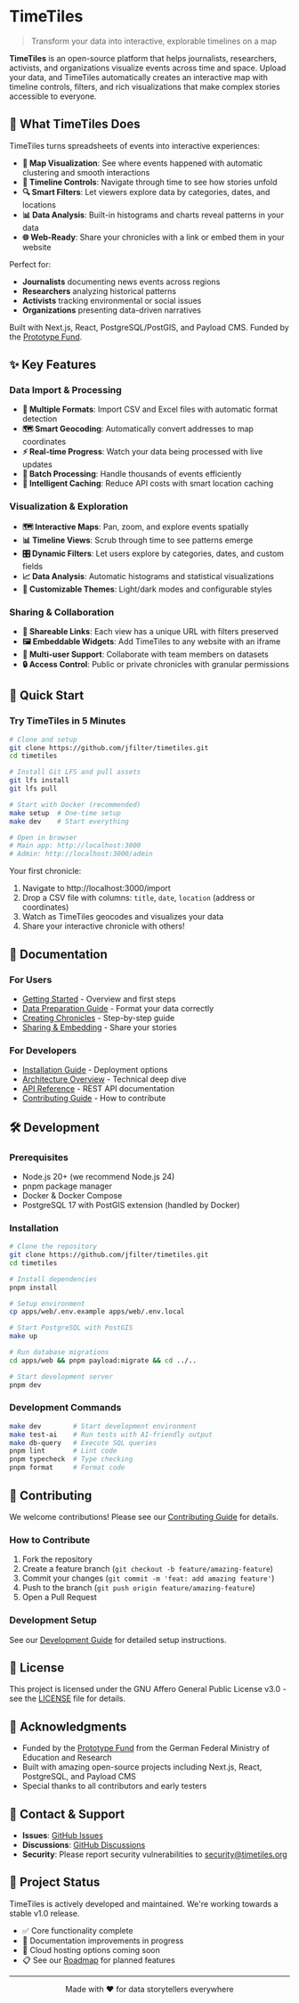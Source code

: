 # TimeTiles

> Transform your data into interactive, explorable timelines on a map

**TimeTiles** is an open-source platform that helps journalists, researchers, activists, and organizations visualize events across time and space. Upload your data, and TimeTiles automatically creates an interactive map with timeline controls, filters, and rich visualizations that make complex stories accessible to everyone.

## 🎯 What TimeTiles Does

TimeTiles turns spreadsheets of events into interactive experiences:

- **📍 Map Visualization**: See where events happened with automatic clustering and smooth interactions
- **📅 Timeline Controls**: Navigate through time to see how stories unfold
- **🔍 Smart Filters**: Let viewers explore data by categories, dates, and locations
- **📊 Data Analysis**: Built-in histograms and charts reveal patterns in your data
- **🌐 Web-Ready**: Share your chronicles with a link or embed them in your website

Perfect for:
- **Journalists** documenting news events across regions
- **Researchers** analyzing historical patterns
- **Activists** tracking environmental or social issues
- **Organizations** presenting data-driven narratives

Built with Next.js, React, PostgreSQL/PostGIS, and Payload CMS. Funded by the [Prototype Fund](https://prototypefund.de).

## ✨ Key Features

### Data Import & Processing
- **📁 Multiple Formats**: Import CSV and Excel files with automatic format detection
- **🗺️ Smart Geocoding**: Automatically convert addresses to map coordinates
- **⚡ Real-time Progress**: Watch your data being processed with live updates
- **🔄 Batch Processing**: Handle thousands of events efficiently
- **💾 Intelligent Caching**: Reduce API costs with smart location caching

### Visualization & Exploration
- **🗺️ Interactive Maps**: Pan, zoom, and explore events spatially
- **📊 Timeline Views**: Scrub through time to see patterns emerge
- **🎛️ Dynamic Filters**: Let users explore by categories, dates, and custom fields
- **📈 Data Analysis**: Automatic histograms and statistical visualizations
- **🎨 Customizable Themes**: Light/dark modes and configurable styles

### Sharing & Collaboration
- **🔗 Shareable Links**: Each view has a unique URL with filters preserved
- **🖼️ Embeddable Widgets**: Add TimeTiles to any website with an iframe
- **👥 Multi-user Support**: Collaborate with team members on datasets
- **🔒 Access Control**: Public or private chronicles with granular permissions

## 🚀 Quick Start

### Try TimeTiles in 5 Minutes

```bash
# Clone and setup
git clone https://github.com/jfilter/timetiles.git
cd timetiles

# Install Git LFS and pull assets
git lfs install
git lfs pull

# Start with Docker (recommended)
make setup  # One-time setup
make dev    # Start everything

# Open in browser
# Main app: http://localhost:3000
# Admin: http://localhost:3000/admin
```

Your first chronicle:
1. Navigate to http://localhost:3000/import
2. Drop a CSV file with columns: `title`, `date`, `location` (address or coordinates)
3. Watch as TimeTiles geocodes and visualizes your data
4. Share your interactive chronicle with others!

## 📖 Documentation

### For Users
- [Getting Started](apps/docs/pages/getting-started/index.mdx) - Overview and first steps
- [Data Preparation Guide](apps/docs/pages/users/guides/data-preparation.mdx) - Format your data correctly
- [Creating Chronicles](apps/docs/pages/users/guides/creating-chronicles.mdx) - Step-by-step guide
- [Sharing & Embedding](apps/docs/pages/users/guides/sharing.mdx) - Share your stories

### For Developers
- [Installation Guide](apps/docs/pages/getting-started/installation.mdx) - Deployment options
- [Architecture Overview](apps/docs/pages/developers/architecture/index.mdx) - Technical deep dive
- [API Reference](apps/docs/pages/reference/api/) - REST API documentation
- [Contributing Guide](CONTRIBUTING.md) - How to contribute

## 🛠️ Development

### Prerequisites
- Node.js 20+ (we recommend Node.js 24)
- pnpm package manager
- Docker & Docker Compose
- PostgreSQL 17 with PostGIS extension (handled by Docker)

### Installation

```bash
# Clone the repository
git clone https://github.com/jfilter/timetiles.git
cd timetiles

# Install dependencies
pnpm install

# Setup environment
cp apps/web/.env.example apps/web/.env.local

# Start PostgreSQL with PostGIS
make up

# Run database migrations
cd apps/web && pnpm payload:migrate && cd ../..

# Start development server
pnpm dev
```

### Development Commands

```bash
make dev        # Start development environment
make test-ai    # Run tests with AI-friendly output
make db-query   # Execute SQL queries
pnpm lint       # Lint code
pnpm typecheck  # Type checking
pnpm format     # Format code
```

## 🤝 Contributing

We welcome contributions! Please see our [Contributing Guide](CONTRIBUTING.md) for details.

### How to Contribute
1. Fork the repository
2. Create a feature branch (`git checkout -b feature/amazing-feature`)
3. Commit your changes (`git commit -m 'feat: add amazing feature'`)
4. Push to the branch (`git push origin feature/amazing-feature`)
5. Open a Pull Request

### Development Setup
See our [Development Guide](apps/docs/pages/developers/development/index.mdx) for detailed setup instructions.

## 📝 License

This project is licensed under the GNU Affero General Public License v3.0 - see the [LICENSE](LICENSE) file for details.

## 🙏 Acknowledgments

- Funded by the [Prototype Fund](https://prototypefund.de) from the German Federal Ministry of Education and Research
- Built with amazing open-source projects including Next.js, React, PostgreSQL, and Payload CMS
- Special thanks to all contributors and early testers

## 📧 Contact & Support

- **Issues**: [GitHub Issues](https://github.com/jfilter/timetiles/issues)
- **Discussions**: [GitHub Discussions](https://github.com/jfilter/timetiles/discussions)
- **Security**: Please report security vulnerabilities to [security@timetiles.org](mailto:security@timetiles.org)

## 🚦 Project Status

TimeTiles is actively developed and maintained. We're working towards a stable v1.0 release.

- ✅ Core functionality complete
- 🚧 Documentation improvements in progress
- 🚧 Cloud hosting options coming soon
- 📋 See our [Roadmap](apps/docs/pages/reference/roadmap.mdx) for planned features

---

<p align="center">
  Made with ❤️ for data storytellers everywhere
</p>
